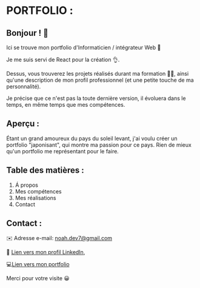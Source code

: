 

# PORTFOLIO : 

## Bonjour ! 👋

Ici se trouve mon portfolio d'Informaticien / intégrateur Web 🙂 

Je me suis servi de React pour la création 👌. 

Dessus, vous trouverez les projets réalisés durant ma formation 🧑‍💻, ainsi qu'une description de mon profil professionnel (et une petite touche de ma personnalité).

Je précise que ce n'est pas la toute dernière version, il évoluera dans le temps, en même temps que mes compétences.


## Aperçu :

Étant un grand amoureux du pays du soleil levant, j'ai voulu créer un portfolio "japonisant", qui montre ma passion pour ce pays. Rien de mieux qu'un portfolio me représentant pour le faire.


## Table des matières : 

1. Á propos
2. Mes compétences
3. Mes réalisations
4. Contact


## Contact :

✉️ Adresse e-mail: noah.dev7@gmail.com

🔵 [Lien vers mon profil LinkedIn](https://www.linkedin.com/in/noah-liebert-13a96229a/),

💻[Lien vers mon portfolio](https://nadau07.github.io/Portfolio_officiel/)

Merci pour votre visite 😀

